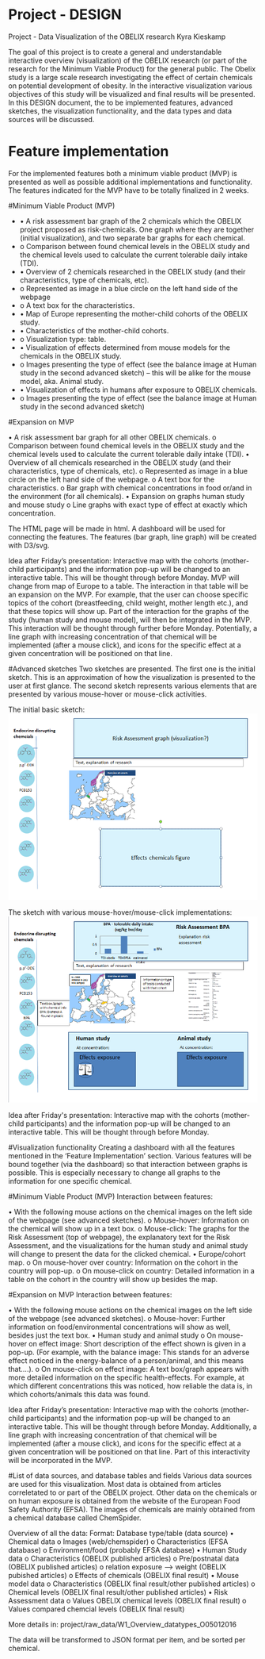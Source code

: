# Project - DESIGN
Project - Data Visualization of the OBELIX research
Kyra Kieskamp

The goal of this project is to create a general and understandable interactive overview (visualization) of the OBELIX research (or part of the research for the Minimum Viable Product) for the general public. The Obelix study is a large scale research investigating the effect of certain chemicals on potential development of obesity. In the interactive visualization various objectives of this study will be visualized and final results will be presented. 
In this DESIGN document, the to be implemented features, advanced sketches, the visualization functionality, and the data types and data sources will be discussed. 

# Feature implementation
For the implemented features both a minimum viable product (MVP) is presented as well as possible additional implementations and functionality. The features indicated for the MVP have to be totally finalized in 2 weeks. 

#Minimum Viable Product (MVP)
- •	A risk assessment bar graph of the 2 chemicals which the OBELIX project proposed as risk-chemicals. One graph where they are together (initial visualization), and two separate bar graphs for each chemical. 
- 	o	Comparison between found chemical levels in the OBELIX study and the chemical levels used to calculate the current tolerable daily intake (TDI).
- •	Overview of 2 chemicals researched in the OBELIX study (and their characteristics, type of chemicals, etc). 
- 	o	Represented as image in a blue circle on the left hand side of the webpage
- 	o	A text box for the characteristics.
- •	Map of Europe representing the mother-child cohorts of the OBELIX study. 
- •	Characteristics of the mother-child cohorts. 
- 	o	Visualization type: table. 
- •	Visualization of effects determined from mouse models for the chemicals in the OBELIX study.
-	o	Images presenting the type of effect (see the balance image at Human study in the second advanced sketch) – this will be alike for the mouse model, aka. Animal study. 
- •	Visualization of effects in humans after exposure to OBELIX chemicals.
-	o	Images presenting the type of effect (see the balance image at Human study in the second advanced sketch)

#Expansion on MVP

•	A risk assessment bar graph for all other OBELIX chemicals. 
	o	Comparison between found chemical levels in the OBELIX study and the chemical levels used to calculate the current tolerable daily intake (TDI).
•	Overview of all chemicals researched in the OBELIX study (and their characteristics, type of chemicals, etc). 
	o	Represented as image in a blue circle on the left hand side of the webpage.
	o	A text box for the characteristics.
	o	Bar graph with chemical concentrations in food or/and in the environment (for all chemicals). 
•	Expansion on graphs human study and mouse study
	o	Line graphs with exact type of effect at exactly which concentration. 


The HTML page will be made in html. A dashboard will be used for connecting the features. The features (bar graph, line graph) will be created with D3/svg. 


Idea after Friday’s presentation:
Interactive map with the cohorts (mother-child participants) and the information pop-up will be changed to an interactive table. This will be thought through before Monday. MVP will change from map of Europe to a table. The interaction in that table will be an expansion on the MVP. For example, that the user can choose specific topics of the cohort (breastfeeding, child weight, mother length etc.), and that these topics will show up. Part of the interaction for the graphs of the study (human study and mouse model), will then be integrated in the MVP. This interaction will be thought through further before Monday. Potentially, a line graph with increasing concentration of that chemical will be implemented (after a mouse click), and icons for the specific effect at a given concentration will be positioned on that line. 


#Advanced sketches 
Two sketches are presented. The first one is the initial sketch. This is an approximation of how the visualization is presented to the user at first glance. The second sketch represents various elements that are presented by various mouse-hover or mouse-click activities. 

The initial basic sketch:
![](doc/basic_view_sketch.png)

The sketch with various mouse-hover/mouse-click implementations:
![](doc/interactive_view_sketch.png)



Idea after Friday's presentation:
Interactive map with the cohorts (mother-child participants) and the information pop-up will be changed to an interactive table. This will be thought through before Monday.




#Visualization functionality
Creating a dashboard with all the features mentioned in the ‘Feature Implementation’ section. Various features will be bound together (via the dashboard) so that interaction between graphs is possible. This is especially necessary to change all graphs to the information for one specific chemical. 


#Minimum Viable Product (MVP)
Interaction between features:

•	With the following mouse actions on the chemical images on the left side of the webpage (see advanced sketches).
	o	Mouse-hover: Information on the chemical will show up in a text box.
	o	Mouse-click: The graphs for the Risk Assessment (top of webpage), the explanatory text for the Risk Assessment, and the visualizations for the human study and animal study will change to present the data for the clicked chemical. 
•	Europe/cohort map.
	o	On mouse-hover over country: Information on the cohort in the country will pop-up.
	o	On mouse-click on country: Detailed information in a table on the cohort in the country will show up besides the map. 

#Expansion on MVP
Interaction between features:

•	With the following mouse actions on the chemical images on the left side of the webpage (see advanced sketches).
	o	Mouse-hover: Further information on food/environmental concentrations will show as well, besides just the text box.
•	Human study and animal study
	o	On mouse-hover on effect image: Short description of the effect shown is given in a pop-up. (For example, with the balance image: This stands for an adverse effect noticed in the energy-balance of a person/animal, and this means that….). 
	o	On mouse-click on effect image: A text box/graph appears with more detailed information on the specific health-effects. For example, at which different concentrations this was noticed, how reliable the data is, in which cohorts/animals this data was found. 


Idea after Friday’s presentation:
Interactive map with the cohorts (mother-child participants) and the information pop-up will be changed to an interactive table. This will be thought through before Monday. Additionally, a line graph with increasing concentration of that chemical will be implemented (after a mouse click), and icons for the specific effect at a given concentration will be positioned on that line. Part of this interactivity will be incorporated in the MVP. 


#List of data sources, and database tables and fields 
Various data sources are used for this visualization. Most data is obtained from articles correletated to or part of the OBELIX project. Other data on the chemicals or on human exposure is obtained from the website of the European Food Safety Authority (EFSA). The images of chemicals are mainly obtained from a chemical database called ChemSpider.

Overview of all the data:
Format: Database type/table (data source)
•	Chemical data
	o	Images (web/chemspider)
	o	Characteristics (EFSA database)
	o	Environment/food (probably EFSA database)
•	Human Study data 
	o	Characteristics (OBELIX published articles)
	o	Pre/postnatal data (OBELIX published articles)
	o	relation exposure --> weight (OBELIX pubished articles)
	o	Effects of chemicals (OBELIX final result)
•	Mouse model data
	o	Characteristics (OBELIX final result/other published articles)
	o	Chemical levels (OBELIX final result/other published articles)
•	Risk Assessment data
	o	Values OBELIX chemical levels (OBELIX final result)
	o	Values compared chemcial levels (OBELIX final result)

More details in: project/raw_data/W1_Overview_datatypes_O05012016

The data will be transformed to JSON format per item, and be sorted per chemical. 